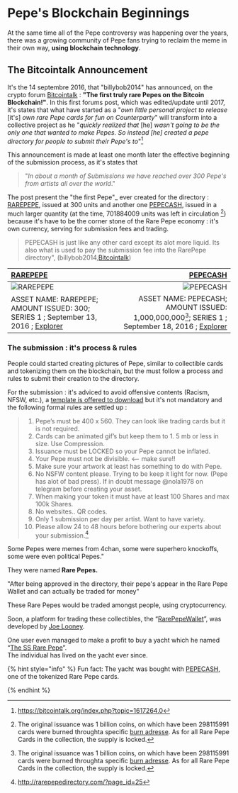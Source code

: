 # Pepe's Blockchain Beginnings

At the same time all of the Pepe controversy was happening over the years, there was a growing community of Pepe fans trying to reclaim the meme in their own way, **using blockchain technology**.

## The Bitcointalk Announcement

It's the 14 septembre 2016, that "billybob2014" has announced, on the crypto forum [Bitcointalk](https://bitcointalk.org/index.php?topic=1617264.0) : **"The first truly rare Pepes on the Bitcoin Blockchain!"**. In this first forums post, which was edited/update until 2017, it's states that what have started as a "_own little personal project to release_ [it's] _own rare Pepe cards for fun on Counterparty_" will transform into a collective project as he "_quickly realized that_ [he] _wasn't going to be the only one that wanted to make Pepes. So instead _[he]_ created a pepe directory for people to submit their Pepe's to_"[^1] 

This announcement is made at least one month later the effective beginning of the submission process, as it's states that
> "_In about a month of Submissions we have reached over 300 Pepe's from artists all over the world_."

The post present the "the first Pepe"_  ever created for the directory : [RAREPEPE](http://rarepepedirectory.com/?p=10), issued at 300 units and another one [PEPECASH](http://rarepepedirectory.com/?p=65), issued in a much larger quantity (at the time, 701884009 units was left in circulation [^2]) because it's have to be the corner stone of the Rare Pepe economy : it's own currency, serving for submission fees and trading. 
> PEPECASH is just like any other card except its alot more liquid. Its also what is used to pay the submission fee into the RarePepe directory", (billybob2014,[Bitcointalk](https://bitcointalk.org/index.php?topic=1617264.0))

| [RAREPEPE](http://rarepepedirectory.com/?p=10)  | [PEPECASH](http://rarepepedirectory.com/?p=65) |
| :--------------- |-----:|
| ![RAREPEPE](../.gitbook/assets/RAREPEPE.png)  | ![PEPECASH](http://rarepepedirectory.com/wp-content/uploads/2016/09/pepecash3.jpg)  |
| ASSET NAME: RAREPEPE; AMOUNT ISSUED: 300; SERIES 1 ; September 13, 2016 ; [Explorer](https://xchain.io/asset/RAREPEPE) | ASSET NAME: PEPECASH; AMOUNT ISSUED: 1,000,000,000[^2]; SERIES 1 ; September 18, 2016 ; [Explorer](https://xchain.io/asset/PEPECASH) |

### The submission : it's process & rules 

People could started creating pictures of Pepe, similar to collectible cards and tokenizing them on the blockchain, but the must follow a process and rules to submit their creation to the directory. 

For the submission : it's adviced to avoid offensive contents (Racism, NFSW, etc.), a [template is offered to download](http://rarepepedirectory.com/wp-content/uploads/2016/09/magic-template.jpg) but it's not mandatory and the following formal rules are settled up :
> 1) Pepe’s must be 400 x 560.   They can look like trading cards but it is not required.
> 2) Cards can be animated gif’s but keep them to 1. 5 mb or less in size.   Use Compression.
> 2) Issuance must be LOCKED  so your Pepe cannot be inflated.
> 3) Your Pepe must not be divisible. <— make sure!!
>4) Make sure your artwork at least has something to do with Pepe.
> 5) No NSFW content please.  Trying to be keep it light for now. (Pepe has alot of bad press).  If in doubt message @nola1978 on telegram before creating your asset.
> 6) When making your token it must have at least 100 Shares and max 100k Shares.
> 7) No websites.. QR codes.
> 8) Only 1 submission per day per artist.  Want to have variety.
> 9) Please allow 24 to 48 hours before bothering our experts about your submission.[^3]


Some Pepes were memes from 4chan, some were superhero knockoffs, some were even political Pepes."

They were named **Rare Pepes.**

"After being approved in the directory, their pepe's appear in the Rare Pepe Wallet and can actually be traded for money"

These Rare Pepes would be traded amongst people, using cryptocurrency.

Soon, a platform for trading these collectibles, the “[RarePepeWallet](https://rarepepewallet.com/)”, was developed by [Joe Looney](https://twitter.com/wasthatawolf).

One user even managed to make a profit to buy a yacht which he named “[The SS Rare Pepe](https://www.vice.com/en/article/yw5axg/pepecash-millionaire-yacht-cryptocurrency-rare-pepes)”.\
The individual has lived on the yacht ever since.

{% hint style="info" %}
Fun fact: The yacht was bought with [PEPECASH](https://pepe.wtf/asset/PEPECASH), one of the tokenized Rare Pepe cards.

[^1]: https://bitcointalk.org/index.php?topic=1617264.0

[^2]:The original issuance was 1 billion coins, on which have been 298115991 cards were burned throughta specific [burn adresse](http://blockscan.com/address?q=1BurnPepexxxxxxxxxxxxxxxxxxxAK33R). As for all Rare Pepe Cards in the collection, the supply is locked.

[^3]: http://rarepepedirectory.com/?page_id=25


{% endhint %}
